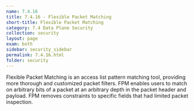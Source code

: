 ```yaml
---
name: 7.4.16
title: 7.4.16 - Flexible Packet Matching
short-title: Flexible Packet Matching
category: 7.4 Data Plane Security
collection: security
layout: page
exam: both
sidebar: security_sidebar
permalink: 7.4.16.html
folder: security
---
```

Flexible Packet Matching is an access list pattern matching tool, providing more thorough and customized packet filters. FPM enables users to match on arbitrary bits of a packet at an arbitrary depth in the packet header and payload. FPM removes constraints to specific fields that had limited packet inspection.